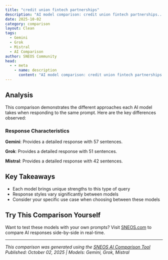 ```yaml
---
title: "credit union fintech partnerships"
description: "AI model comparison: credit union fintech partnerships..."
date: 2025-10-02
category: comparison
layout: Clean
tags:
  - Gemini
  - Grok
  - Mistral
  - AI Comparison
author: SNEOS Community
head:
  - - meta
    - name: description
      content: "AI model comparison: credit union fintech partnerships..."
---
```


<ChatComparison
  title="credit union fintech partnerships"
  prompt="credit union fintech partnerships"
  :responses='{"Gemini": "Credit union fintech partnerships are becoming increasingly common and are a strategic approach for credit unions to stay competitive in the evolving financial landscape. Here\u0027s a breakdown of what they entail, their benefits, challenges, and some examples:\n\n**What are Credit Union Fintech Partnerships?**\n\nThese partnerships involve credit unions collaborating with financial technology (fintech) companies. The goal is to leverage the fintech\u0027s innovative technologies and solutions to enhance the credit union\u0027s services, reach new members, and improve operational efficiency. These partnerships can take various forms, from simple integrations to deep collaborations on product development.\n\n**Why are Credit Unions Partnering with Fintechs?**\n\n* **Enhanced Member Experience:** Fintechs often offer user-friendly interfaces and streamlined processes that can improve the member experience, making it easier for them to manage their finances.\n* **Access to Innovation:** Fintechs are at the forefront of innovation in areas like digital banking, mobile payments, lending, and financial planning. Partnering allows credit unions to quickly adopt these technologies without building them from scratch.\n* **Increased Efficiency:** Fintech solutions can automate tasks, reduce manual processes, and improve operational efficiency, freeing up credit union staff to focus on member relationships.\n* **Attracting Younger Members:** Fintech\u0027s digital-first approach often appeals to younger demographics, helping credit unions attract and retain a new generation of members.\n* **Competitive Advantage:** In a market increasingly dominated by large banks and fintech companies, partnerships can help credit unions stay competitive by offering similar or superior services.\n* **Expanding Service Offerings:** Fintechs can enable credit unions to offer services they might not have the resources to develop internally, such as advanced financial planning tools, specialized lending products, or cryptocurrency integration.\n* **Data Analytics and Insights:** Fintechs often have sophisticated data analytics capabilities that can help credit unions better understand member needs and tailor their offerings accordingly.\n* **Speed to Market:** Partnering is typically faster than developing in-house solutions.\n\n**Types of Credit Union Fintech Partnerships:**\n\n* **Technology Integrations:** Integrating fintech solutions into the credit union\u0027s existing systems (e.g., integrating a mobile banking app or a loan origination system).\n* **API Integrations:** Using APIs (Application Programming Interfaces) to connect the credit union\u0027s systems with fintech platforms.\n* **White-Labeling:** The credit union offers a fintech\u0027s product or service under its own brand.\n* **Strategic Investments:** The credit union invests in a fintech company, gaining access to its technology and expertise.\n* **Joint Ventures:** The credit union and fintech company create a new entity to develop and offer a specific product or service.\n* **Referral Partnerships:** The credit union refers members to a fintech company\u0027s services.\n* **Data Sharing:** (With appropriate privacy considerations and consent) Sharing data to improve personalization and targeted offerings.\n\n**Benefits for Credit Unions:**\n\n* **Stay competitive in a rapidly changing market.**\n* **Improve member satisfaction and loyalty.**\n* **Attract new members, especially younger demographics.**\n* **Increase operational efficiency and reduce costs.**\n* **Expand service offerings without significant upfront investment.**\n* **Access cutting-edge technology and expertise.**\n* **Gain valuable insights into member behavior and preferences.**\n\n**Challenges for Credit Unions:**\n\n* **Regulatory Compliance:** Fintechs operate in a complex regulatory environment, and credit unions need to ensure that partnerships comply with all applicable laws and regulations.\n* **Data Security and Privacy:** Protecting member data is paramount, and credit unions need to carefully vet fintech partners to ensure they have robust security measures in place.\n* **Integration Challenges:** Integrating fintech solutions with existing systems can be complex and time-consuming.\n* **Cultural Differences:** Credit unions and fintechs often have different cultures and operating styles, which can lead to friction.\n* **Due Diligence:** Thoroughly researching and vetting potential fintech partners is crucial.\n* **Contract Negotiation:** Clear and comprehensive contracts are essential to protect the credit union\u0027s interests.\n* **Ongoing Monitoring:** Continuous monitoring of the partnership is necessary to ensure compliance and performance.\n* **Maintaining Member Trust:** Transparency is essential to maintain member trust in the partnership.\n* **Choosing the Right Partner:** Selecting a fintech that aligns with the credit union\u0027s mission, values, and target market is crucial.\n\n**Examples of Credit Union Fintech Partnerships:**\n\n* **Lending Platforms:** Partnering with fintechs like Upstart or Blend to offer online lending solutions and streamline the loan application process.\n* **Mobile Banking Apps:** Integrating with fintechs like Q2 or Alkami to provide members with a modern and user-friendly mobile banking experience.\n* **Financial Planning Tools:** Partnering with fintechs like MX or Plaid to offer members personalized financial planning tools and insights.\n* **Payment Solutions:** Integrating with fintechs like PayPal or Square to offer members a wider range of payment options.\n* **Fraud Detection and Prevention:** Partnering with fintechs specializing in fraud detection to enhance security and protect members from financial crime.\n* **CUSOs Investing in Fintech:** Some Credit Union Service Organizations (CUSOs) actively invest in and partner with fintechs to bring innovative solutions to the credit union industry. Examples include Constellation Digital Partners and CU NextGen.\n\n**Key Considerations for Credit Unions:**\n\n* **Clearly Define Goals:** What specific problems are you trying to solve? What outcomes do you expect from the partnership?\n* **Conduct Thorough Due Diligence:** Research potential partners carefully, assessing their technology, security, compliance, and financial stability.\n* **Negotiate a Strong Contract:** Ensure the contract clearly outlines the roles and responsibilities of each party, as well as data security and privacy provisions.\n* **Prioritize Member Experience:** Choose fintechs that are committed to providing a seamless and positive member experience.\n* **Maintain Open Communication:** Foster open communication and collaboration between the credit union and the fintech partner.\n* **Monitor Performance Regularly:** Track key metrics to assess the effectiveness of the partnership and make adjustments as needed.\n* **Stay Informed about Regulations:** Keep up-to-date on the evolving regulatory landscape for fintech and ensure compliance.\n\n**In conclusion, credit union fintech partnerships offer significant opportunities for credit unions to innovate, enhance member experience, and remain competitive. However, careful planning, due diligence, and ongoing monitoring are essential to ensure the success of these partnerships.**\n", "Grok": "Credit union fintech partnerships are collaborations between credit unions and financial technology (fintech) companies aimed at enhancing the services, efficiency, and technological capabilities of credit unions. Credit unions, which are member-owned financial cooperatives, often face challenges in keeping up with the rapid pace of technological innovation due to limited budgets, outdated infrastructure, or lack of in-house expertise. Partnering with fintechs allows them to leverage cutting-edge technology, improve member experiences, and remain competitive with larger banks and other financial institutions.\n\n### Key Aspects of Credit Union Fintech Partnerships\n\n1. **Why Credit Unions Partner with Fintechs**:\n - **Digital Transformation**: Fintechs provide solutions for mobile banking apps, online account management, and digital payments, helping credit unions modernize their offerings.\n - **Cost Efficiency**: Partnering with fintechs can be more cost-effective than developing in-house tech solutions.\n - **Member Experience**: Fintech solutions often focus on user-friendly interfaces and seamless experiences, such as faster loan approvals or personalized financial tools.\n - **Compliance and Security**: Many fintechs offer tools to help with regulatory compliance, fraud detection, and cybersecurity, which are critical for credit unions.\n - **Access to Innovation**: Fintechs bring innovative ideas and products, such as AI-driven financial planning or blockchain-based solutions, that credit unions might not otherwise access.\n\n2. **Common Areas of Collaboration**:\n - **Digital Banking Platforms**: Fintechs like Q2, Finastra, or Alkami provide white-labeled digital banking solutions for credit unions to offer modern mobile and online banking experiences.\n - **Lending and Credit Scoring**: Companies like Upstart or Blend partner with credit unions to streamline loan origination, underwriting, and alternative credit scoring models using AI.\n - **Payments and Transfers**: Fintechs like Dwolla or Zelle enable faster, more secure payment systems and peer-to-peer transactions for credit union members.\n - **Financial Wellness Tools**: Partnerships with companies like Greenlight or SavvyMoney help provide budgeting, savings, and financial education tools to members.\n - **Open Banking and Data Sharing**: Fintechs like Plaid facilitate secure data sharing between credit unions and third-party apps, enabling better integration and functionality.\n - **Cybersecurity**: Fintechs specializing in security solutions help protect credit unions and their members from fraud and data breaches.\n\n3. **Benefits for Fintechs**:\n - **Access to Members**: Credit unions often have loyal, community-based memberships that fintechs can tap into for user acquisition.\n - **Regulatory Framework**: Partnering with credit unions allows fintechs to operate within an established, regulated financial environment.\n - **Data and Insights**: Collaboration provides fintechs with access to valuable data (with proper consent and compliance) to refine their algorithms and offerings.\n\n4. **Challenges in Partnerships**:\n - **Cultural Differences**: Credit unions often prioritize member service and community impact, while fintechs may focus on scalability and profit, leading to potential misalignments.\n - **Integration Issues**: Legacy systems at credit unions can be difficult to integrate with modern fintech platforms.\n - **Regulatory Constraints**: Credit unions must adhere to strict regulations (e.g., NCUA rules in the U.S.), which can slow down innovation or limit the scope of partnerships.\n - **Data Privacy and Security**: Both parties must ensure member data is protected and complies with laws like GDPR or CCPA.\n - **Cost and Scalability**: While fintech solutions can be cost-effective, smaller credit unions may still struggle with the financial burden of implementation or scaling.\n\n5. **Examples of Successful Partnerships**:\n - **Alliant Credit Union and Q2 Holdings**: Alliant partnered with Q2 to enhance its digital banking platform, providing a seamless online and mobile experience for members.\n - **Navy Federal Credit Union and Blend**: Navy Federal collaborated with Blend to digitize its mortgage and personal loan processes, reducing application times and improving efficiency.\n - **PenFed Credit Union and Upstart**: PenFed partnered with Upstart to use AI-based lending models, expanding access to credit for members with non-traditional credit profiles.\n - **CUNA Strategic Services and Fintechs**: The Credit Union National Association (CUNA) often facilitates partnerships through its strategic services, connecting credit unions with vetted fintech providers.\n\n6. **Trends Shaping the Future**:\n - **Embedded Finance**: Fintechs are helping credit unions embed financial services into non-financial platforms, such as offering loans or savings accounts within e-commerce or gig economy apps.\n - **AI and Machine Learning**: Increasing use of AI for personalized member services, fraud detection, and risk assessment.\n - **Blockchain and Cryptocurrency**: Some credit unions are exploring fintech partnerships to offer crypto-related services or use blockchain for secure transactions.\n - **APIs and Open Banking**: More credit unions are adopting API-driven platforms to integrate with multiple fintechs and offer a broader range of services.\n - **Sustainability and Inclusion**: Partnerships are focusing on fintechs that promote financial inclusion (e.g., serving underbanked populations) and ESG (environmental, social, governance) goals.\n\n### How to Foster Successful Partnerships\n- **Alignment of Goals**: Both parties must share a common vision, such as improving member outcomes or expanding services.\n- **Clear Communication**: Regular dialogue ensures that technological and cultural differences are addressed.\n- **Pilot Programs**: Starting with small-scale projects can help test compatibility before full-scale implementation.\n- **Due Diligence**: Credit unions should thoroughly vet fintech partners for security, compliance, and reliability.\n- **Member Focus**: Partnerships should prioritize solutions that meet member needs and enhance trust.\n\n### Conclusion\nCredit union fintech partnerships are a powerful way to bridge the gap between traditional cooperative banking and modern financial technology. By combining the community focus and trust of credit unions with the agility and innovation of fintechs, these collaborations help deliver better financial services to members while ensuring credit unions remain relevant in a competitive, digital-first landscape. However, successful partnerships require careful planning, mutual understanding, and a shared commitment to regulatory compliance and member satisfaction.", "Mistral": "Credit unions partnering with fintech companies can bring about significant benefits for both parties. These partnerships can help credit unions modernize their services, improve member experiences, and stay competitive in an increasingly digital financial landscape. Here are some key areas where credit unions and fintech companies can collaborate:\n\n### 1. **Digital Banking Solutions**\n - **Mobile Apps:** Fintech companies can provide advanced mobile banking apps that offer features like mobile deposits, bill payments, and account management.\n - **Online Banking:** Enhanced online banking platforms with user-friendly interfaces and robust security features.\n\n### 2. **Lending and Credit Services**\n - **Automated Lending Platforms:** Fintech can offer automated lending platforms that streamline the loan application process, making it faster and more efficient.\n - **Credit Scoring:** Advanced credit scoring models that use alternative data to assess creditworthiness, potentially expanding lending opportunities to underserved populations.\n\n### 3. **Payments and Transfers**\n - **Peer-to-Peer Payments:** Integration of P2P payment solutions like Zelle or Venmo.\n - **Real-Time Payments:** Implementation of real-time payment systems to facilitate instant transfers.\n\n### 4. **Fraud Detection and Security**\n - **AI and Machine Learning:** Use of AI and machine learning algorithms to detect and prevent fraudulent activities.\n - **Cybersecurity:** Enhanced cybersecurity measures to protect member data and transactions.\n\n### 5. **Member Engagement and Analytics**\n - **Data Analytics:** Tools for analyzing member data to gain insights into their financial behaviors and preferences.\n - **Personalized Offers:** Customized financial products and services based on member data.\n\n### 6. **Financial Wellness and Education**\n - **Financial Planning Tools:** Digital tools for budgeting, savings, and investment planning.\n - **Educational Content:** Providing financial education resources to help members make informed financial decisions.\n\n### 7. **Regulatory Compliance**\n - **Compliance Solutions:** Fintech can offer solutions to help credit unions comply with regulatory requirements more efficiently.\n - **Risk Management:** Tools for managing and mitigating risks associated with financial services.\n\n### 8. **Customer Service and Support**\n - **Chatbots and Virtual Assistants:** Implementation of AI-driven chatbots and virtual assistants to provide 24/7 customer support.\n - **Omnichannel Support:** Seamless integration of various communication channels to enhance member support.\n\n### 9. **Blockchain and Cryptocurrency**\n - **Blockchain Technology:** Exploring the use of blockchain for secure and transparent transactions.\n - **Cryptocurrency Services:** Offering services related to cryptocurrency trading and storage.\n\n### 10. **Innovation and Research**\n - **Joint Research Projects:** Collaborating on research projects to explore new technologies and financial innovations.\n - **Pilot Programs:** Launching pilot programs to test new products and services before full-scale implementation.\n\n### Benefits for Credit Unions:\n - **Enhanced Member Experience:** Improved digital services can lead to higher member satisfaction and loyalty.\n - **Operational Efficiency:** Automation and digital solutions can reduce operational costs and improve efficiency.\n - **Competitive Edge:** Staying ahead of the curve with the latest financial technologies can help credit unions compete with larger banks and fintech startups.\n\n### Benefits for Fintech Companies:\n - **Market Access:** Partnering with credit unions can provide fintech companies with access to a broader customer base.\n - **Regulatory Compliance:** Credit unions can offer insights into regulatory compliance, which can be a significant hurdle for fintech startups.\n - **Funding and Resources:** Credit unions can provide funding and resources to support the development and scaling of fintech solutions.\n\n### Challenges:\n - **Integration:** Ensuring seamless integration of fintech solutions with existing credit union systems.\n - **Data Security:** Protecting member data and ensuring compliance with data protection regulations.\n - **Cultural Differences:** Bridging the gap between traditional financial institutions and innovative fintech startups.\n\nIn summary, credit union-fintech partnerships can be mutually beneficial, driving innovation, improving member experiences, and fostering growth in the financial services industry."}' 
  published-date="09:14"
/>

## Analysis

This comparison demonstrates the different approaches each AI model takes when responding to the same prompt. Here are the key differences observed:

### Response Characteristics

**Gemini**: Provides a detailed response with 57 sentences. 

**Grok**: Provides a detailed response with 51 sentences. 

**Mistral**: Provides a detailed response with 42 sentences. 

## Key Takeaways

- Each model brings unique strengths to this type of query
- Response styles vary significantly between models
- Consider your specific use case when choosing between these models

## Try This Comparison Yourself

Want to test these models with your own prompts? Visit [SNEOS.com](https://sneos.com) to compare AI responses side-by-side in real-time.

---

*This comparison was generated using the [SNEOS AI Comparison Tool](https://sneos.com)*
*Published: October 02, 2025 | Models: Gemini, Grok, Mistral*
